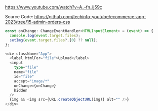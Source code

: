 https://www.youtube.com/watch?v=A_-fn_ij59c

Source Code: https://github.com/techinfo-youtube/ecommerce-app-2023/tree/15-admin-orders-css

```ts
const onChange: ChangeEventHandler<HTMLInputElement> = (event) => {
  console.log(event.target.files);
  setImg(event.target.files?.[0] ?? null);
};

<div className="App">
  <label htmlFor="file">Upload</label>
  <input
    type="file"
    name="file"
    id="file"
    accept="image/*"
    onChange={onChange}
    hidden
  />
  {img && <img src={URL.createObjectURL(img)} alt="" />}
</div>
```